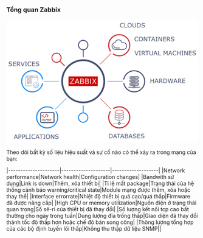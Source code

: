 ### Tổng quan Zabbix

<img src="/img/29.jpg">

Theo dõi bất kỳ số liệu hiệu suất và sự cố nào có thể xảy ra trong mạng của bạn:

|---------------------|--------------------|-------------------|
|Network performance|Network health|Configuration changes|
|Bandwith sử dụng|Link is down|Thêm, xóa thiết bị|
|Tỉ lệ mất package|Trạng thái của hệ thống cảnh báo warning/critical state|Module mạng được thêm, xóa hoặc thay thế|
|Interface errorrate|Nhiệt độ thiết bị quá cao/quá thấp|Firmware đã được nâng cấp|
|High CPU or memory utilization|Nguồn điện ở trạng thái quan trọng|Số sê-ri của thiết bị đã thay đổi|
|Số lượng kết nối tcp cao bất thường cho ngày trong tuần|Dung lượng đĩa trống thấp|Giao diện đã thay đổi thành tốc độ thấp hơn hoặc chế độ bán song công|
|Thông lượng tổng hợp của các bộ định tuyến lõi thấp|Không thu thập dữ liệu SNMP||



































